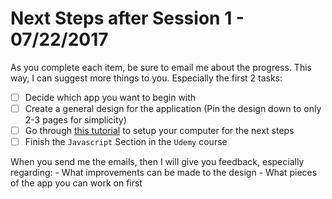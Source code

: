 Next Steps after Session 1 - 07/22/2017
=======================================

As you complete each item, be sure to email me about the progress. This way, I can suggest more things to you. Especially the first 2 tasks:

- [ ] Decide which app you want to begin with
- [ ] Create a general design for the application (Pin the design down to only 2-3 pages for simplicity)
- [ ] Go through [this tutorial](./session-1-post-setup.md) to setup your computer for the next steps
- [ ] Finish the `Javascript` Section in the `Udemy` course

When you send me the emails, then I will give you feedback, especially regarding:
    - What improvements can be made to the design
    - What pieces of the app you can work on first
